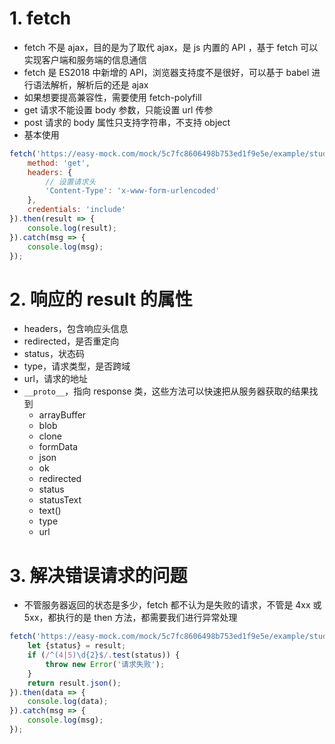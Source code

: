 # 1. fetch
+ fetch 不是 ajax，目的是为了取代 ajax，是 js 内置的 API ，基于 fetch 可以实现客户端和服务端的信息通信
+ fetch 是 ES2018 中新增的 API，浏览器支持度不是很好，可以基于 babel 进行语法解析，解析后的还是 ajax
+ 如果想要提高兼容性，需要使用 fetch-polyfill
+ get 请求不能设置 body 参数，只能设置 url 传参
+ post 请求的 body 属性只支持字符串，不支持 object
+ 基本使用
```javascript
fetch('https://easy-mock.com/mock/5c7fc8606498b753ed1f9e5e/example/student', {
	method: 'get',
	headers: {
		// 设置请求头
		'Content-Type': 'x-www-form-urlencoded'
	},
	credentials: 'include'
}).then(result => {
	console.log(result);
}).catch(msg => {
	console.log(msg);
});
```

# 2. 响应的 result 的属性
+ headers，包含响应头信息
+ redirected，是否重定向
+ status，状态码
+ type，请求类型，是否跨域
+ url，请求的地址
+ `__proto__`，指向 response 类，这些方法可以快速把从服务器获取的结果找到
	+ arrayBuffer
	+ blob
	+ clone
	+ formData
	+ json
	+ ok
	+ redirected
	+ status
	+ statusText
	+ text()
	+ type
	+ url

# 3. 解决错误请求的问题
+ 不管服务器返回的状态是多少，fetch 都不认为是失败的请求，不管是 4xx 或 5xx，都执行的是 then 方法，都需要我们进行异常处理
```javascript
fetch('https://easy-mock.com/mock/5c7fc8606498b753ed1f9e5e/example/student').then(result => {
	let {status} = result;
	if (/^(4|5)\d{2}$/.test(status)) {
		throw new Error('请求失败');
	}
	return result.json();
}).then(data => {
	console.log(data);
}).catch(msg => {
	console.log(msg);
});
```
